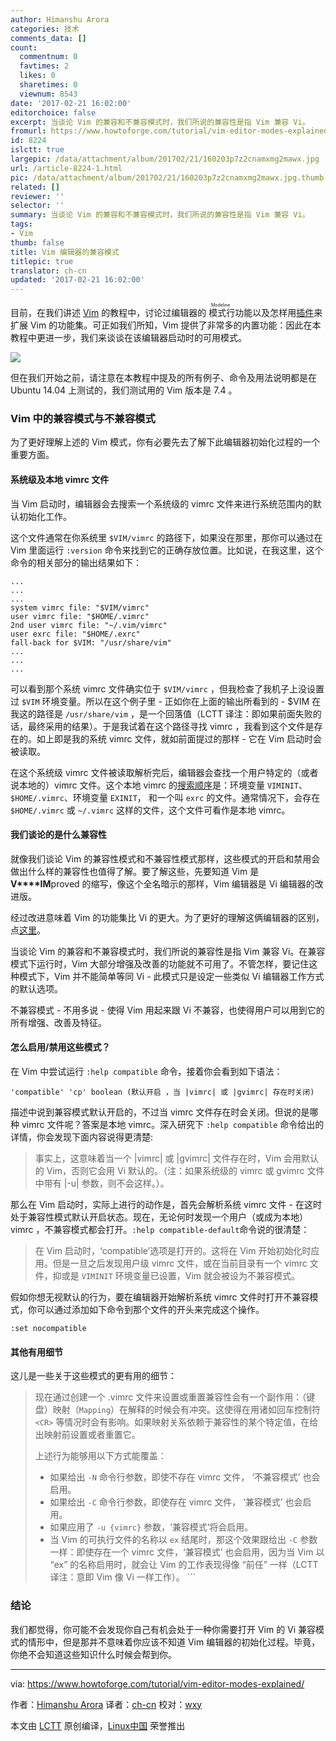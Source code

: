 ```yaml
---
author: Himanshu Arora
categories: 技术
comments_data: []
count:
  commentnum: 0
  favtimes: 2
  likes: 0
  sharetimes: 0
  viewnum: 8543
date: '2017-02-21 16:02:00'
editorchoice: false
excerpt: 当谈论 Vim 的兼容和不兼容模式时，我们所说的兼容性是指 Vim 兼容 Vi。
fromurl: https://www.howtoforge.com/tutorial/vim-editor-modes-explained/
id: 8224
islctt: true
largepic: /data/attachment/album/201702/21/160203p7z2cnamxmg2mawx.jpg
url: /article-8224-1.html
pic: /data/attachment/album/201702/21/160203p7z2cnamxmg2mawx.jpg.thumb.jpg
related: []
reviewer: ''
selector: ''
summary: 当谈论 Vim 的兼容和不兼容模式时，我们所说的兼容性是指 Vim 兼容 Vi。
tags:
- Vim
thumb: false
title: Vim 编辑器的兼容模式
titlepic: true
translator: ch-cn
updated: '2017-02-21 16:02:00'
---
```


目前，在我们讲述 [Vim](https://www.howtoforge.com/vim-basics) 的教程中，讨论过编辑器的<ruby> 模式行 <rp>  （ </rp> <rt>  Modeline </rt> <rp>  ） </rp></ruby>功能以及怎样用[插件](https://www.howtoforge.com/tutorial/vim-editor-plugins-for-software-developers-3/)来扩展 Vim 的功能集。可正如我们所知，Vim 提供了非常多的内置功能：因此在本教程中更进一步，我们来谈谈在该编辑器启动时的可用模式。


![](/data/attachment/album/201702/21/160203p7z2cnamxmg2mawx.jpg)


但在我们开始之前，请注意在本教程中提及的所有例子、命令及用法说明都是在 Ubuntu 14.04 上测试的，我们测试用的 Vim 版本是 7.4 。


### Vim 中的兼容模式与不兼容模式


为了更好理解上述的 Vim 模式，你有必要先去了解下此编辑器初始化过程的一个重要方面。


#### 系统级及本地 vimrc 文件


当 Vim 启动时，编辑器会去搜索一个系统级的 vimrc 文件来进行系统范围内的默认初始化工作。


这个文件通常在你系统里 `$VIM/vimrc` 的路径下，如果没在那里，那你可以通过在 Vim 里面运行 `:version` 命令来找到它的正确存放位置。比如说，在我这里，这个命令的相关部分的输出结果如下：



```
...
...
...
system vimrc file: "$VIM/vimrc"
user vimrc file: "$HOME/.vimrc"
2nd user vimrc file: "~/.vim/vimrc"
user exrc file: "$HOME/.exrc"
fall-back for $VIM: "/usr/share/vim"
...
...
...

```

可以看到那个系统 vimrc 文件确实位于 `$VIM/vimrc` ，但我检查了我机子上没设置过 `$VIM` 环境变量。所以在这个例子里 - 正如你在上面的输出所看到的 - $VIM 在我这的路径是 `/usr/share/vim` ，是一个回落值（LCTT 译注：即如果前面失败的话，最终采用的结果）。于是我试着在这个路径寻找 vimrc ，我看到这个文件是存在的。如上即是我的系统 vimrc 文件，就如前面提过的那样 - 它在 Vim 启动时会被读取。


在这个系统级 vimrc 文件被读取解析完后，编辑器会查找一个用户特定的（或者说本地的）vimrc 文件。这个本地 vimrc 的[搜索顺序](http://vimdoc.sourceforge.net/htmldoc/starting.html#system-vimrc)是：环境变量 `VIMINIT`、`$HOME/.vimrc`、环境变量 `EXINIT`， 和一个叫 `exrc` 的文件。通常情况下，会存在 `$HOME/.vimrc` 或 `~/.vimrc` 这样的文件，这个文件可看作是本地 vimrc。


#### 我们谈论的是什么兼容性


就像我们谈论 Vim 的兼容性模式和不兼容性模式那样，这些模式的开启和禁用会做出什么样的兼容性也值得了解。要了解这些，先要知道 Vim 是 **V****IM**proved 的缩写，像这个全名暗示的那样，Vim 编辑器是 Vi 编辑器的改进版。


经过改进意味着 Vim 的功能集比 Vi 的更大。为了更好的理解这俩编辑器的区别，点[这里](http://askubuntu.com/questions/418396/what-is-the-difference-between-vi-and-vim)。


当谈论 Vim 的兼容和不兼容模式时，我们所说的兼容性是指 Vim 兼容 Vi。在兼容模式下运行时，Vim 大部分增强及改善的功能就不可用了。不管怎样，要记住这种模式下，Vim 并不能简单等同 Vi - 此模式只是设定一些类似 Vi 编辑器工作方式的默认选项。


不兼容模式 - 不用多说 - 使得 Vim 用起来跟 Vi 不兼容，也使得用户可以用到它的所有增强、改善及特征。


#### 怎么启用/禁用这些模式？


在 Vim 中尝试运行 `:help compatible` 命令，接着你会看到如下语法：



```
'compatible' 'cp' boolean (默认开启 ，当 |vimrc| 或 |gvimrc| 存在时关闭)

```

描述中说到兼容模式默认开启的，不过当 vimrc 文件存在时会关闭。但说的是哪种 vimrc 文件呢？答案是本地 vimrc。深入研究下 `:help compatible` 命令给出的详情，你会发现下面内容说得更清楚:



> 
> 事实上，这意味着当一个 |vimrc| 或 |gvimrc| 文件存在时，Vim 会用默认的 Vim，否则它会用 Vi 默认的。（注：如果系统级的 vimrc 或 gvimrc 文件中带有 |-u| 参数，则不会这样。）。
> 
> 
> 


那么在 Vim 启动时，实际上进行的动作是，首先会解析系统 vimrc 文件 - 在这时处于兼容性模式默认开启状态。现在，无论何时发现一个用户（或成为本地） vimrc ，不兼容模式都会打开。`:help compatible-default`命令说的很清楚：



> 
> 在 Vim 启动时，‘compatible’选项是打开的。这将在 Vim 开始初始化时应用。但是一旦之后发现用户级 vimrc 文件，或在当前目录有一个 vimrc 文件，抑或是 `VIMINIT` 环境变量已设置，Vim 就会被设为不兼容模式。
> 
> 
> 


假如你想无视默认的行为，要在编辑器开始解析系统 vimrc 文件时打开不兼容模式，你可以通过添加如下命令到那个文件的开头来完成这个操作。



```
:set nocompatible

```

#### 其他有用细节


这儿是一些关于这些模式的更有用的细节：



> 
> 现在通过创建一个 .vimrc 文件来设置或重置兼容性会有一个副作用：（键盘）映射（`Mapping`）在解释的时候会有冲突。这使得在用诸如回车控制符 `<CR>` 等情况时会有影响。如果映射关系依赖于兼容性的某个特定值，在给出映射前设置或者重置它。
> 
> 
> 上述行为能够用以下方式能覆盖：
> 
> 
> * 如果给出 `-N` 命令行参数，即使不存在 vimrc 文件， ‘不兼容模式’ 也会启用。
> * 如果给出 `-C` 命令行参数，即使存在 vimrc 文件， ‘兼容模式’ 也会启用。
> * 如果应用了 `-u {vimrc}` 参数，‘兼容模式’将会启用。
> * 当 Vim 的可执行文件的名称以 `ex` 结尾时，那这个效果跟给出 `-C` 参数一样：即使存在一个 vimrc 文件，‘兼容模式’ 也会启用，因为当 Vim 以 “ex” 的名称启用时，就会让 Vim 的工作表现得像 “前任” 一样（LCTT 译注：意即 Vim 像 Vi 一样工作）。 ```
> 
> 
> 


### 结论


我们都觉得，你可能不会发现你自己有机会处于一种你需要打开 Vim 的 Vi 兼容模式的情形中，但是那并不意味着你应该不知道 Vim 编辑器的初始化过程。毕竟，你绝不会知道这些知识什么时候会帮到你。




---


via: <https://www.howtoforge.com/tutorial/vim-editor-modes-explained/>


作者：[Himanshu Arora](https://www.howtoforge.com/tutorial/vim-editor-modes-explained/) 译者：[ch-cn](https://github.com/ch-cn) 校对：[wxy](https://github.com/wxy)


本文由 [LCTT](https://github.com/LCTT/TranslateProject) 原创编译，[Linux中国](https://linux.cn/) 荣誉推出